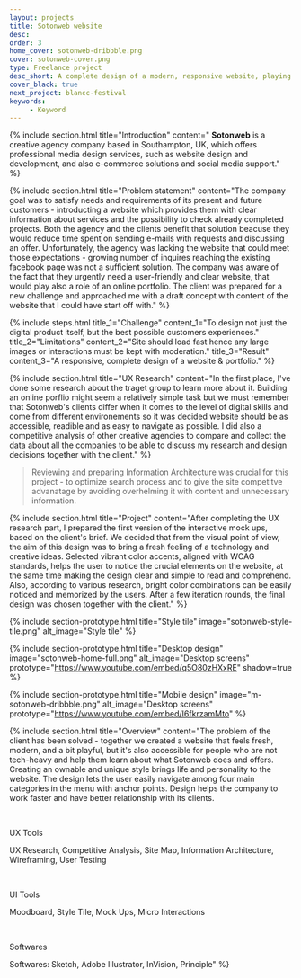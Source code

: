 ```yaml
---
layout: projects
title: Sotonweb website
desc: 
order: 3
home_cover: sotonweb-dribbble.png
cover: sotonweb-cover.png
type: Freelance project
desc_short: A complete design of a modern, responsive website, playing the role of online porfolio
cover_black: true
next_project: blancc-festival
keywords: 
     - Keyword
---
```

{%
     include section.html 
     title="Introduction"
     content="
**Sotonweb** is a creative agency company based in Southampton, UK, which offers professional media design services, such as website design and development, and also e-commerce solutions and social media support."
%}

{%
     include section.html
     title="Problem statement"
     content="The company goal was to satisfy needs and requirements of its present and future customers - introducting a website which provides them with clear information about services and the possibility to check already completed projects. Both the agency and the clients benefit that solution beacuse they would reduce time spent on sending e-mails with requests and discussing an offer. Unfortunately, the agency was lacking the website that could meet those expectations -  growing number of inquires reaching the existing facebook page was not a sufficient solution. The company was aware of the fact that they urgently need a user-friendly and clear website, that would play also a role of an online portfolio. The client was prepared for a new challenge and approached me with a draft concept with content of the website that I could have start off with."
%}


{%
     include steps.html
     title_1="Challenge"
     content_1="To design not just the digital product itself, but the best possible customers experiences."
     title_2="Limitations"
     content_2="Site should load fast hence any large images or interactions must be kept with moderation."
     title_3="Result"
     content_3="A responsive, complete design of a website & portfolio."
%}

{%
     include section.html 
     title="UX Research"
     content="In the first place, I've done some research about the traget group to learn more about it. Building an online porflio might seem a relatively simple task but we must remember that Sotonweb's clients differ when it comes to the level of digital skills and come from different environements so it was decided website should be as accessible, readible and as easy to navigate as possible. I did also a competitive analysis of other creative agencies to compare and collect the data about all the companies to be able to discuss my research and design decisions together with the client."
%}

> Reviewing and preparing Information Architecture was crucial for this project - to optimize search process and to give the site competitve advanatage by avoiding overhelming it with content and unnecessary information.

{%
     include section.html
     title="Project"
     content="After completing the UX research part, I prepared the first version of the interactive mock ups, based on the client's brief. We decided that from the visual point of view, the aim of this design was to bring a fresh feeling of a technology and creative ideas. Selected vibrant color accents, aligned with WCAG standards, helps the user to notice the crucial elements on the website, at the same time making the design clear and simple to read and comprehend. Also, according to various research, bright color combinations can be easily noticed and memorized by the users. After a few iteration rounds, the final design was chosen together with the client."
%}

{%
     include section-prototype.html
     title="Style tile"
     image="sotonweb-style-tile.png"
     alt_image="Style tile"
%}

{%
     include section-prototype.html
     title="Desktop design"
     image="sotonweb-home-full.png"
     alt_image="Desktop screens"
     prototype="https://www.youtube.com/embed/q5O80zHXxRE"
     shadow=true
%}

{%
     include section-prototype.html
     title="Mobile design"
     image="m-sotonweb-dribbble.png"
     alt_image="Desktop screens"
     prototype="https://www.youtube.com/embed/I6fkrzamMto"
%}

{%
     include section.html
     title="Overview"
     content="The problem of the client has been solved - together we created a website that feels fresh, modern, and a bit playful, but it's also accessible for people who are not tech-heavy and help them learn about what Sotonweb does and offers. Creating an ownable and unique style brings life and personality to the website. The design lets the user easily navigate among four main categories in the menu with anchor points. Design helps the company to work faster and have better relationship with its clients.

&nbsp;


UX Tools


UX Research, Competitive Analysis, Site Map, Information Architecture, Wireframing, User Testing

&nbsp; 


UI Tools

Moodboard, Style Tile, Mock Ups, Micro Interactions

&nbsp;


Softwares


Softwares: Sketch, Adobe Illustrator, InVision, Principle"
%}